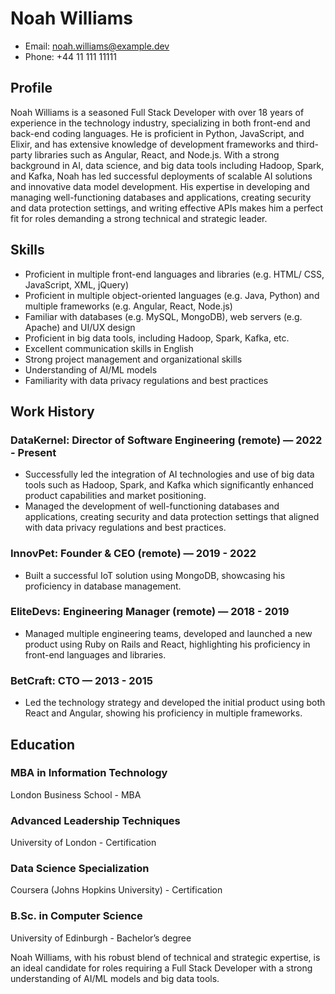 # Noah Williams
- Email: noah.williams@example.dev
- Phone: +44 11 111 11111

## Profile
Noah Williams is a seasoned Full Stack Developer with over 18 years of experience in the technology industry, specializing in both front-end and back-end coding languages. He is proficient in Python, JavaScript, and Elixir, and has extensive knowledge of development frameworks and third-party libraries such as Angular, React, and Node.js. With a strong background in AI, data science, and big data tools including Hadoop, Spark, and Kafka, Noah has led successful deployments of scalable AI solutions and innovative data model development. His expertise in developing and managing well-functioning databases and applications, creating security and data protection settings, and writing effective APIs makes him a perfect fit for roles demanding a strong technical and strategic leader.

## Skills 
- Proficient in multiple front-end languages and libraries (e.g. HTML/ CSS, JavaScript, XML, jQuery)
- Proficient in multiple object-oriented languages (e.g. Java, Python) and multiple frameworks (e.g. Angular, React, Node.js)
- Familiar with databases (e.g. MySQL, MongoDB), web servers (e.g. Apache) and UI/UX design
- Proficient in big data tools, including Hadoop, Spark, Kafka, etc.
- Excellent communication skills in English
- Strong project management and organizational skills
- Understanding of AI/ML models
- Familiarity with data privacy regulations and best practices

## Work History

### DataKernel: Director of Software Engineering (remote) — 2022 - Present
- Successfully led the integration of AI technologies and use of big data tools such as Hadoop, Spark, and Kafka which significantly enhanced product capabilities and market positioning.
- Managed the development of well-functioning databases and applications, creating security and data protection settings that aligned with data privacy regulations and best practices.

### InnovPet: Founder & CEO (remote) — 2019 - 2022
- Built a successful IoT solution using MongoDB, showcasing his proficiency in database management.

### EliteDevs: Engineering Manager (remote) — 2018 - 2019
- Managed multiple engineering teams, developed and launched a new product using Ruby on Rails and React, highlighting his proficiency in front-end languages and libraries.

### BetCraft: CTO — 2013 - 2015
- Led the technology strategy and developed the initial product using both React and Angular, showing his proficiency in multiple frameworks.

## Education

### MBA in Information Technology
London Business School - MBA

### Advanced Leadership Techniques
University of London - Certification

### Data Science Specialization
Coursera (Johns Hopkins University) - Certification

### B.Sc. in Computer Science
University of Edinburgh - Bachelor’s degree

Noah Williams, with his robust blend of technical and strategic expertise, is an ideal candidate for roles requiring a Full Stack Developer with a strong understanding of AI/ML models and big data tools.